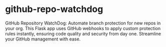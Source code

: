# github-repo-watchdog
GitHub Repository WatchDog: Automate branch protection for new repos in your org. This Flask app uses GitHub webhooks to apply custom protection rules instantly, ensuring code quality and security from day one. Streamline your GitHub management with ease.
